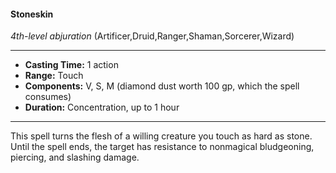 #### Stoneskin
*4th-level abjuration* (Artificer,Druid,Ranger,Shaman,Sorcerer,Wizard)
___
- **Casting Time:** 1 action
- **Range:** Touch
- **Components:** V, S, M (diamond dust worth 100 gp, which the spell consumes)
- **Duration:** Concentration, up to 1 hour
---
This spell turns the flesh of a willing creature you touch as hard as stone. Until the spell ends, the target has resistance to nonmagical bludgeoning, piercing, and slashing damage.